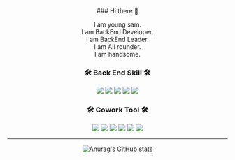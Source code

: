 <div align="center">
### Hi there 👋

I am young sam.  
I am BackEnd Developer.   
I am BackEnd Leader.   
I am All rounder.   
I am handsome.   


### 🛠  Back End Skill  🛠
<img src="https://img.shields.io/badge/Larevel-FF2D20?style=flat-square&logo=Laravel&logoColor=white"/> <img src="https://img.shields.io/badge/CodeIgniter-EF4223?style=flat-square&logo=CodeIgniter&logoColor=white"/> <img src="https://img.shields.io/badge/Redis-DC382D?style=flat-square&logo=Redis&logoColor=white"/> <img src="https://img.shields.io/badge/Mysql-4479A1?style=flat-square&logo=Mysql&logoColor=white"/> <img src="https://img.shields.io/badge/MariaDB-003545?style=flat-square&logo=MariaDB&logoColor=white"/> 
  
### 🛠  Cowork Tool  🛠
<img src="https://img.shields.io/badge/Slack-4A154B?style=flat-square&logo=Slack&logoColor=white"/> <img src="https://img.shields.io/badge/Confluence-172B4D?style=flat-square&logo=Confluence&logoColor=white"/> <img src="https://img.shields.io/badge/Github-181717?style=flat-square&logo=Github&logoColor=white"/> <img src="https://img.shields.io/badge/Jira-0052CC?style=flat-square&logo=Jira&logoColor=white"/> <img src="https://img.shields.io/badge/Swagger-85EA2D?style=flat-square&logo=Swagger&logoColor=white"/> 
<img src="https://img.shields.io/badge/Postman-FF6C37?style=flat-square&logo=Postman&logoColor=white"/> 
  
---
  
[![Anurag's GitHub stats](https://github-readme-stats.vercel.app/api?username=blueloveh&count_private=true&show_icons=true&theme=dracula)](https://github.com/anuraghazra/github-readme-stats)

</div>
<!--
**blueloveh/blueloveh** is a ✨ _special_ ✨ repository because its `README.md` (this file) appears on your GitHub profile.

Here are some ideas to get you started:

- 🔭 I’m currently working on ...
- 🌱 I’m currently learning ...
- 👯 I’m looking to collaborate on ...
- 🤔 I’m looking for help with ...
- 💬 Ask me about ...
- 📫 How to reach me: ...
- 😄 Pronouns: ...
- ⚡ Fun fact: ...
-->
